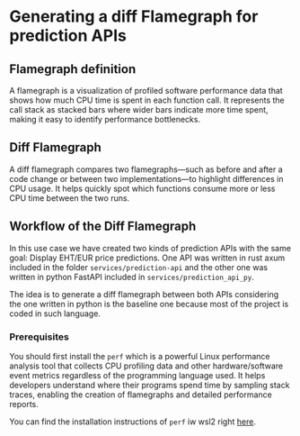 # Generating a diff Flamegraph for prediction APIs
## Flamegraph definition
A flamegraph is a visualization of profiled software performance data that shows how much CPU time is spent in each function call. It represents the call stack as stacked bars where wider bars indicate more time spent, making it easy to identify performance bottlenecks.
## Diff Flamegraph
A diff flamegraph compares two flamegraphs—such as before and after a code change or between two implementations—to highlight differences in CPU usage. It helps quickly spot which functions consume more or less CPU time between the two runs.
## Workflow of the Diff Flamegraph
In this use case we have created two kinds of prediction APIs with the same goal: Display EHT/EUR price predictions. One API was written in rust axum included in the folder `services/prediction-api` and the other one was written in python FastAPI included in `services/prediction_api_py`.

The idea is to generate a diff flamegraph between both APIs considering the one written in python is the baseline one because most of the project is coded in such language.

### Prerequisites
You should first install the `perf` which is a powerful Linux performance analysis tool that collects CPU profiling data and other hardware/software event metrics regardless of the programming language used. It helps developers understand where their programs spend time by sampling stack traces, enabling the creation of flamegraphs and detailed performance reports.

You can find the installation instructions of `perf` iw wsl2 right [here](https://www.arong-xu.com/en/posts/wsl2-install-perf-with-manual-compile/).
